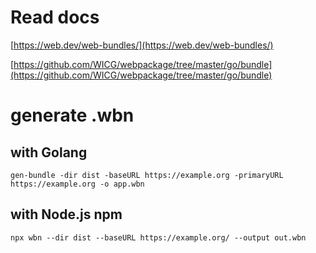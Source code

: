 # Read docs
[https://web.dev/web-bundles/](https://web.dev/web-bundles/)

[https://github.com/WICG/webpackage/tree/master/go/bundle](https://github.com/WICG/webpackage/tree/master/go/bundle)

# generate .wbn

## with Golang

```gen-bundle -dir dist -baseURL https://example.org -primaryURL https://example.org -o app.wbn```

## with Node.js npm

```npx wbn --dir dist --baseURL https://example.org/ --output out.wbn```
